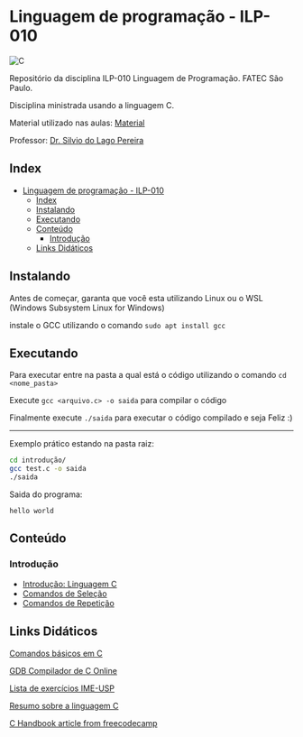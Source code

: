 # Linguagem de programação - ILP-010

![C](https://img.shields.io/badge/C-00599C?style=for-the-badge&logo=c&logoColor=white)

Repositório da disciplina ILP-010 Linguagem de Programação. FATEC São Paulo.

Disciplina ministrada usando a linguagem C.

Material utilizado nas aulas: [Material](https://www.ime.usp.br/~slago/main.fatecsp.lp.html)

Professor: [Dr. Silvio do Lago Pereira](https://www.ime.usp.br/~slago/index.html)

## Index

- [Linguagem de programação - ILP-010](#linguagem-de-programação---ilp-010)
  - [Index](#index)
  - [Instalando](#instalando)
  - [Executando](#executando)
  - [Conteúdo](#conteúdo)
    - [Introdução](#introdução)
  - [Links Didáticos](#links-didáticos)

## Instalando

Antes de começar, garanta que você esta utilizando Linux ou o WSL (Windows Subsystem Linux for Windows)

instale o GCC utilizando o comando `sudo apt install gcc`

## Executando

Para executar entre na pasta a qual está o código utilizando o comando `cd <nome_pasta>`

Execute `gcc <arquivo.c> -o saida` para compilar o código

Finalmente execute `./saida` para executar o código compilado e seja Feliz :)

---
Exemplo prático estando na pasta raiz:

```bash
cd introdução/
gcc test.c -o saida
./saida
```

Saida do programa:

```text
hello world
```

## Conteúdo

### Introdução

- [Introdução: Linguagem C](introdução)
- [Comandos de Seleção](comandos-seleção)
- [Comandos de Repetição](comandos-repetição)

## Links Didáticos

[Comandos básicos em C](http://albertocn.sytes.net/2010-1/pi/aulas/linguagem_c.htm)

[GDB Compilador de C Online](https://www.onlinegdb.com/)

[Lista de exercícios IME-USP](https://drive.google.com/file/d/1Zyy9MACKkhypQT502B6Ritc9jwLnd0lW/view?usp=sharing)

[Resumo sobre a linguagem C](https://drive.google.com/file/d/1F6M99Q3v5GrqmiGGmfwdTwndtGguLzxF/view?usp=sharing)

[C Handbook article from freecodecamp](https://www.freecodecamp.org/news/the-c-beginners-handbook/#pointers)
